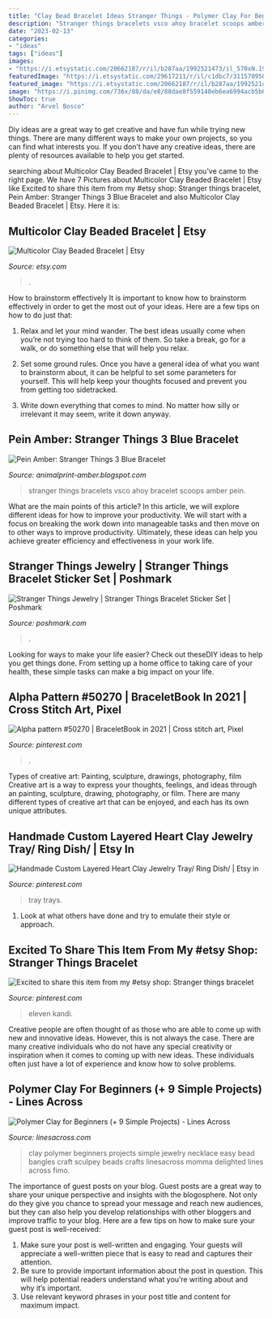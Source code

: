 ```yaml
---
title: "Clay Bead Bracelet Ideas Stranger Things - Polymer Clay For Beginners (+ 9 Simple Projects)"
description: "Stranger things bracelets vsco ahoy bracelet scoops amber pein"
date: "2023-02-13"
categories:
- "ideas"
tags: ["ideas"]
images:
- "https://i.etsystatic.com/20662187/r/il/b287aa/1992521473/il_570xN.1992521473_85az.jpg"
featuredImage: "https://i.etsystatic.com/29617211/r/il/c1dbc7/3115709509/il_570xN.3115709509_rdk8.jpg"
featured_image: "https://i.etsystatic.com/20662187/r/il/b287aa/1992521473/il_570xN.1992521473_85az.jpg"
image: "https://i.pinimg.com/736x/88/da/e8/88dae8f559148eb6ea6994acb5b6f9ab.jpg"
ShowToc: true
author: "Arvel Bosco"
---
```



Diy ideas are a great way to get creative and have fun while trying new things. There are many different ways to make your own projects, so you can find what interests you. If you don’t have any creative ideas, there are plenty of resources available to help you get started.

	

		
searching about Multicolor Clay Beaded Bracelet | Etsy you've came to the right page. We have 7 Pictures about Multicolor Clay Beaded Bracelet | Etsy like Excited to share this item from my #etsy shop: Stranger things bracelet, Pein Amber: Stranger Things 3 Blue Bracelet and also Multicolor Clay Beaded Bracelet | Etsy. Here it is:
		
    
## Multicolor Clay Beaded Bracelet | Etsy

<img loading=lazy src="https://i.etsystatic.com/29617211/r/il/c1dbc7/3115709509/il_570xN.3115709509_rdk8.jpg" onerror="this.onerror=null;this.src='https://tse1.mm.bing.net/th?id=OIP.h19XhwKHlsL590F3PpBbaQHaHa&amp;pid=15.1';" alt="Multicolor Clay Beaded Bracelet | Etsy">

_Source: etsy.com_

>. 

	

How to brainstorm effectively
It is important to know how to brainstorm effectively in order to get the most out of your ideas. Here are a few tips on how to do just that:
1. Relax and let your mind wander. The best ideas usually come when you’re not trying too hard to think of them. So take a break, go for a walk, or do something else that will help you relax.

2. Set some ground rules. Once you have a general idea of what you want to brainstorm about, it can be helpful to set some parameters for yourself. This will help keep your thoughts focused and prevent you from getting too sidetracked.

3. Write down everything that comes to mind. No matter how silly or irrelevant it may seem, write it down anyway.

    
## Pein Amber: Stranger Things 3 Blue Bracelet

<img loading=lazy src="https://i.etsystatic.com/20662187/r/il/b287aa/1992521473/il_570xN.1992521473_85az.jpg" onerror="this.onerror=null;this.src='https://tse4.mm.bing.net/th?id=OIP.cLIY7AXPOk9JULKN4hziJwHaJ4&amp;pid=15.1';" alt="Pein Amber: Stranger Things 3 Blue Bracelet">

_Source: animalprint-amber.blogspot.com_

>stranger things bracelets vsco ahoy bracelet scoops amber pein. 

	

What are the main points of this article?
In this article, we will explore different ideas for how to improve your productivity. We will start with a focus on breaking the work down into manageable tasks and then move on to other ways to improve productivity. Ultimately, these ideas can help you achieve greater efficiency and effectiveness in your work life.

    
## Stranger Things Jewelry | Stranger Things Bracelet Sticker Set | Poshmark

<img loading=lazy src="https://di2ponv0v5otw.cloudfront.net/posts/2020/09/10/5f5a4c571801367e4a98c132/m_5f5a4cb3ce1e87516a8f5a3c.jpg" onerror="this.onerror=null;this.src='https://tse2.mm.bing.net/th?id=OIP.WWKlF6VJaMqEZcikxGMHcwHaHa&amp;pid=15.1';" alt="Stranger Things Jewelry | Stranger Things Bracelet Sticker Set | Poshmark">

_Source: poshmark.com_

>. 

	

Looking for ways to make your life easier? Check out theseDIY ideas to help you get things done. From setting up a home office to taking care of your health, these simple tasks can make a big impact on your life.

    
## Alpha Pattern #50270 | BraceletBook In 2021 | Cross Stitch Art, Pixel

<img loading=lazy src="https://i.pinimg.com/originals/1e/76/b5/1e76b569a0f3e52df431f9d9e4dcdb94.jpg" onerror="this.onerror=null;this.src='https://tse3.mm.bing.net/th?id=OIP.qUcuCUWrYMZ9fcnNrmcbjAHaHp&amp;pid=15.1';" alt="Alpha pattern #50270 | BraceletBook in 2021 | Cross stitch art, Pixel">

_Source: pinterest.com_

>. 

	

Types of creative art: Painting, sculpture, drawings, photography, film
Creative art is a way to express your thoughts, feelings, and ideas through an painting, sculpture, drawing, photography, or film. There are many different types of creative art that can be enjoyed, and each has its own unique attributes.

    
## Handmade Custom Layered Heart Clay Jewelry Tray/ Ring Dish/ | Etsy In

<img loading=lazy src="https://i.pinimg.com/736x/98/59/8f/98598f4c65357414f3863dc40a48e7c2.jpg" onerror="this.onerror=null;this.src='https://tse3.mm.bing.net/th?id=OIP._7cNWxu65jGMNEEdkv-V7QHaHW&amp;pid=15.1';" alt="Handmade Custom Layered Heart Clay Jewelry Tray/ Ring Dish/ | Etsy in">

_Source: pinterest.com_

>tray trays. 

	

1. Look at what others have done and try to emulate their style or approach.

    
## Excited To Share This Item From My #etsy Shop: Stranger Things Bracelet

<img loading=lazy src="https://i.pinimg.com/736x/88/da/e8/88dae8f559148eb6ea6994acb5b6f9ab.jpg" onerror="this.onerror=null;this.src='https://tse2.mm.bing.net/th?id=OIP.olnhUuL140vJFf_kmSAy2wHaM8&amp;pid=15.1';" alt="Excited to share this item from my #etsy shop: Stranger things bracelet">

_Source: pinterest.com_

>eleven kandi. 

	

Creative people are often thought of as those who are able to come up with new and innovative ideas. However, this is not always the case. There are many creative individuals who do not have any special creativity or inspiration when it comes to coming up with new ideas. These individuals often just have a lot of experience and know how to solve problems.

    
## Polymer Clay For Beginners (+ 9 Simple Projects) - Lines Across

<img loading=lazy src="http://4.bp.blogspot.com/-03vnu4i51ts/UFI9VGmBCYI/AAAAAAAAEbA/CwubRqHBr9c/s1600/delighted+momma.jpg" onerror="this.onerror=null;this.src='https://tse3.mm.bing.net/th?id=OIP.edkeMcrbhvW-KOi0A6G5tAHaCb&amp;pid=15.1';" alt="Polymer Clay for Beginners (+ 9 Simple Projects) - Lines Across">

_Source: linesacross.com_

>clay polymer beginners projects simple jewelry necklace easy bead bangles craft sculpey beads crafts linesacross momma delighted lines across fimo. 

	

The importance of guest posts on your blog.
Guest posts are a great way to share your unique perspective and insights with the blogosphere. Not only do they give you chance to spread your message and reach new audiences, but they can also help you develop relationships with other bloggers and improve traffic to your blog. Here are a few tips on how to make sure your guest post is well-received: 
1. Make sure your post is well-written and engaging. Your guests will appreciate a well-written piece that is easy to read and captures their attention. 
2. Be sure to provide important information about the post in question. This will help potential readers understand what you’re writing about and why it’s important. 
3. Use relevant keyword phrases in your post title and content for maximum impact.

